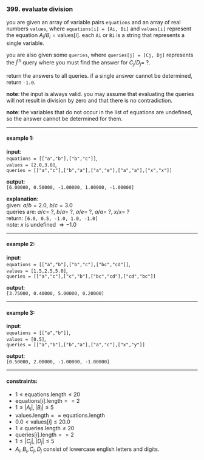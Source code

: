 ### 399. evaluate division

you are given an array of variable pairs `equations` and an array of real numbers `values`, where `equations[i] = [Ai, Bi]` and `values[i]` represent the equation $A_i / B_i = \text{values}[i]$. each `Ai` or `Bi` is a string that represents a single variable.

you are also given some `queries`, where `queries[j] = [Cj, Dj]` represents the $j^{\text{th}}$ query where you must find the answer for $C_j / D_j = \ ?$.

return the answers to all queries. if a single answer cannot be determined, return `-1.0`.

**note**: the input is always valid. you may assume that evaluating the queries will not result in division by zero and that there is no contradiction.

**note**: the variables that do not occur in the list of equations are undefined, so the answer cannot be determined for them.

---

#### example 1:

**input**:  
`equations = [["a","b"],["b","c"]]`,  
`values = [2.0,3.0]`,  
`queries = [["a","c"],["b","a"],["a","e"],["a","a"],["x","x"]]`

**output**:  
`[6.00000, 0.50000, -1.00000, 1.00000, -1.00000]`

**explanation**:  
given: $a / b = 2.0$, $b / c = 3.0$  
queries are: $a / c = \ ?$, $b / a = \ ?$, $a / e = \ ?$, $a / a = \ ?$, $x / x = \ ?$  
return: `[6.0, 0.5, -1.0, 1.0, -1.0]`  
note: $x$ is undefined $\Rightarrow -1.0$

---

#### example 2:

**input**:  
`equations = [["a","b"],["b","c"],["bc","cd"]]`,  
`values = [1.5,2.5,5.0]`,  
`queries = [["a","c"],["c","b"],["bc","cd"],["cd","bc"]]`

**output**:  
`[3.75000, 0.40000, 5.00000, 0.20000]`

---

#### example 3:

**input**:  
`equations = [["a","b"]]`,  
`values = [0.5]`,  
`queries = [["a","b"],["b","a"],["a","c"],["x","y"]]`

**output**:  
`[0.50000, 2.00000, -1.00000, -1.00000]`

---

#### constraints:

- $1 \leq \text{equations.length} \leq 20$
- $\text{equations}[i].\text{length} == 2$
- $1 \leq |A_i|, |B_i| \leq 5$
- $\text{values.length} == \text{equations.length}$
- $0.0 < \text{values}[i] \leq 20.0$
- $1 \leq \text{queries.length} \leq 20$
- $\text{queries}[i].\text{length} == 2$
- $1 \leq |C_j|, |D_j| \leq 5$
- $A_i, B_i, C_j, D_j$ consist of lowercase english letters and digits.
